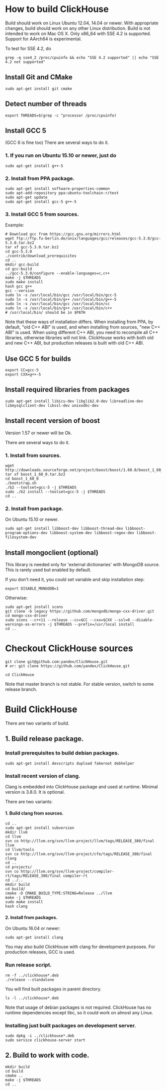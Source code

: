 # How to build ClickHouse

Build should work on Linux Ubuntu 12.04, 14.04 or newer.
With appropriate changes, build should work on any other Linux distribution.
Build is not intended to work on Mac OS X.
Only x86_64 with SSE 4.2 is supported. Support for AArch64 is experimental.

To test for SSE 4.2, do
```
grep -q sse4_2 /proc/cpuinfo && echo "SSE 4.2 supported" || echo "SSE 4.2 not supported"
```

## Install Git and CMake

```
sudo apt-get install git cmake
```

## Detect number of threads
```
export THREADS=$(grep -c ^processor /proc/cpuinfo)
```

## Install GCC 5

(GCC 6 is fine too)
There are several ways to do it.

### 1. If you run on Ubuntu 15.10 or newer, just do
```
sudo apt-get install g++-5
```

### 2. Install from PPA package.

```
sudo apt-get install software-properties-common
sudo apt-add-repository ppa:ubuntu-toolchain-r/test
sudo apt-get update
sudo apt-get install gcc-5 g++-5
```

### 3. Install GCC 5 from sources.

Example:
```
# Download gcc from https://gcc.gnu.org/mirrors.html
wget ftp://ftp.fu-berlin.de/unix/languages/gcc/releases/gcc-5.3.0/gcc-5.3.0.tar.bz2
tar xf gcc-5.3.0.tar.bz2
cd gcc-5.3.0
./contrib/download_prerequisites
cd ..
mkdir gcc-build
cd gcc-build
../gcc-5.3.0/configure --enable-languages=c,c++
make -j $THREADS
sudo make install
hash gcc g++
gcc --version
sudo ln -s /usr/local/bin/gcc /usr/local/bin/gcc-5
sudo ln -s /usr/local/bin/g++ /usr/local/bin/g++-5
sudo ln -s /usr/local/bin/gcc /usr/local/bin/cc
sudo ln -s /usr/local/bin/g++ /usr/local/bin/c++
# /usr/local/bin/ should be in $PATH
```

Note that these ways of installation differs.
When installing from PPA, by default, "old C++ ABI" is used,
 and when installing from sources, "new C++ ABI" is used.
When using different C++ ABI, you need to recompile all C++ libraries,
 otherwise libraries will not link.
ClickHouse works with both old and new C++ ABI,
 but production releases is built with old C++ ABI.

## Use GCC 5 for builds

```
export CC=gcc-5
export CXX=g++-5
```

## Install required libraries from packages

```
sudo apt-get install libicu-dev libglib2.0-dev libreadline-dev libmysqlclient-dev libssl-dev unixodbc-dev
```

## Install recent version of boost

Version 1.57 or newer will be Ok.

There are several ways to do it.

### 1. Install from sources.

```
wget http://downloads.sourceforge.net/project/boost/boost/1.60.0/boost_1_60_0.tar.bz2
tar xf boost_1_60_0.tar.bz2
cd boost_1_60_0
./bootstrap.sh
./b2 --toolset=gcc-5 -j $THREADS
sudo ./b2 install --toolset=gcc-5 -j $THREADS
cd ..
```

### 2. Install from package.

On Ubuntu 15.10 or newer.
```
sudo apt-get install libboost-dev libboost-thread-dev libboost-program-options-dev libboost-system-dev libboost-regex-dev libboost-filesystem-dev
```

## Install mongoclient (optional)

This library is needed only for 'external dictionaries' with MongoDB source.
This is rarely used but enabled by default.

If you don't need it, you could set variable and skip installation step:
```
export DISABLE_MONGODB=1
```

Otherwise:
```
sudo apt-get install scons
git clone -b legacy https://github.com/mongodb/mongo-cxx-driver.git
cd mongo-cxx-driver
sudo scons --c++11 --release --cc=$CC --cxx=$CXX --ssl=0 --disable-warnings-as-errors -j $THREADS --prefix=/usr/local install
cd ..
```

# Checkout ClickHouse sources

```
git clone git@github.com:yandex/ClickHouse.git
# or: git clone https://github.com/yandex/ClickHouse.git

cd ClickHouse
```

Note that master branch is not stable.
For stable version, switch to some release branch.

# Build ClickHouse

There are two variants of build.
## 1. Build release package.

### Install prerequisites to build debian packages.
```
sudo apt-get install devscripts dupload fakeroot debhelper
```

### Install recent version of clang.

Clang is embedded into ClickHouse package and used at runtime. Minimal version is 3.8.0. It is optional.

There are two variants:
#### 1. Build clang from sources.
```
cd ..
sudo apt-get install subversion
mkdir llvm
cd llvm
svn co http://llvm.org/svn/llvm-project/llvm/tags/RELEASE_380/final llvm
cd llvm/tools
svn co http://llvm.org/svn/llvm-project/cfe/tags/RELEASE_380/final clang
cd ..
cd projects/
svn co http://llvm.org/svn/llvm-project/compiler-rt/tags/RELEASE_380/final compiler-rt
cd ../..
mkdir build
cd build/
cmake -D CMAKE_BUILD_TYPE:STRING=Release ../llvm
make -j $THREADS
sudo make install
hash clang
```

#### 2. Install from packages.

On Ubuntu 16.04 or newer:
```
sudo apt-get install clang
```

You may also build ClickHouse with clang for development purposes.
For production releases, GCC is used.

### Run release script.
```
rm -f ../clickhouse*.deb
./release --standalone
```

You will find built packages in parent directory.
```
ls -l ../clickhouse*.deb
```

Note that usage of debian packages is not required.
ClickHouse has no runtime dependencies except libc,
 so it could work on almost any Linux.

### Installing just built packages on development server.
```
sudo dpkg -i ../clickhouse*.deb
sudo service clickhouse-server start
```

## 2. Build to work with code.
```
mkdir build
cd build
cmake ..
make -j $THREADS
cd ..
```

